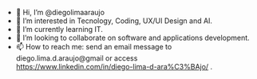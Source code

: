 - 👋 Hi, I’m @diegolimaaraujo
- 👀 I’m interested in Tecnology, Coding, UX/UI Design and AI.
- 🌱 I’m currently learning IT.
- 💞️ I’m looking to collaborate on software and applications development.
- 📫 How to reach me: send an email message to diego.lima.d.araujo@gmail or access https://www.linkedin.com/in/diego-lima-d-ara%C3%BAjo/ .
